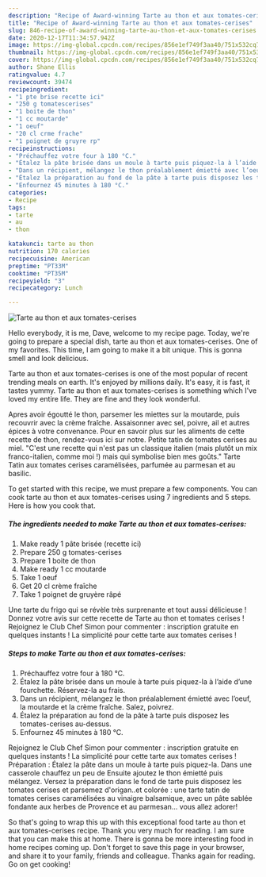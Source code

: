 ```yaml
---
description: "Recipe of Award-winning Tarte au thon et aux tomates-cerises"
title: "Recipe of Award-winning Tarte au thon et aux tomates-cerises"
slug: 846-recipe-of-award-winning-tarte-au-thon-et-aux-tomates-cerises
date: 2020-12-17T11:34:57.942Z
image: https://img-global.cpcdn.com/recipes/856e1ef749f3aa40/751x532cq70/tarte-au-thon-et-aux-tomates-cerises-photo-principale-de-la-recette.jpg
thumbnail: https://img-global.cpcdn.com/recipes/856e1ef749f3aa40/751x532cq70/tarte-au-thon-et-aux-tomates-cerises-photo-principale-de-la-recette.jpg
cover: https://img-global.cpcdn.com/recipes/856e1ef749f3aa40/751x532cq70/tarte-au-thon-et-aux-tomates-cerises-photo-principale-de-la-recette.jpg
author: Shane Ellis
ratingvalue: 4.7
reviewcount: 39474
recipeingredient:
- "1 pte brise recette ici"
- "250 g tomatescerises"
- "1 boite de thon"
- "1 cc moutarde"
- "1 oeuf"
- "20 cl crme frache"
- "1 poignet de gruyre rp"
recipeinstructions:
- "Préchauffez votre four à 180 °C."
- "Étalez la pâte brisée dans un moule à tarte puis piquez-la à l’aide d’une fourchette. Réservez-la au frais."
- "Dans un récipient, mélangez le thon préalablement émietté avec l’oeuf, la moutarde et la crème fraîche. Salez, poivrez."
- "Étalez la préparation au fond de la pâte à tarte puis disposez les tomates-cerises au-dessus."
- "Enfournez 45 minutes à 180 °C."
categories:
- Recipe
tags:
- tarte
- au
- thon

katakunci: tarte au thon 
nutrition: 170 calories
recipecuisine: American
preptime: "PT33M"
cooktime: "PT35M"
recipeyield: "3"
recipecategory: Lunch

---
```



![Tarte au thon et aux tomates-cerises](https://img-global.cpcdn.com/recipes/856e1ef749f3aa40/751x532cq70/tarte-au-thon-et-aux-tomates-cerises-photo-principale-de-la-recette.jpg)

Hello everybody, it is me, Dave, welcome to my recipe page. Today, we're going to prepare a special dish, tarte au thon et aux tomates-cerises. One of my favorites. This time, I am going to make it a bit unique. This is gonna smell and look delicious.

Tarte au thon et aux tomates-cerises is one of the most popular of recent trending meals on earth. It's enjoyed by millions daily. It's easy, it is fast, it tastes yummy. Tarte au thon et aux tomates-cerises is something which I've loved my entire life. They are fine and they look wonderful.

Apres avoir égoutté le thon, parsemer les miettes sur la moutarde, puis recouvrir avec la crème fraîche. Assaisonner avec sel, poivre, ail et autres épices à votre convenance. Pour en savoir plus sur les aliments de cette recette de thon, rendez-vous ici sur notre. Petite tatin de tomates cerises au miel. &#34;C&#39;est une recette qui n&#39;est pas un classique italien (mais plutôt un mix franco-italien, comme moi !) mais qui symbolise bien mes goûts.&#34; Tarte Tatin aux tomates cerises caramélisées, parfumée au parmesan et au basilic.


To get started with this recipe, we must prepare a few components. You can cook tarte au thon et aux tomates-cerises using 7 ingredients and 5 steps. Here is how you cook that.

<!--inarticleads1-->

##### The ingredients needed to make Tarte au thon et aux tomates-cerises:

1. Make ready 1 pâte brisée (recette ici)
1. Prepare 250 g tomates-cerises
1. Prepare 1 boite de thon
1. Make ready 1 cc moutarde
1. Take 1 oeuf
1. Get 20 cl crème fraîche
1. Take 1 poignet de gruyère râpé


Une tarte du frigo qui se révèle très surprenante et tout aussi délicieuse ! Donnez votre avis sur cette recette de Tarte au thon et tomates cerises ! Rejoignez le Club Chef Simon pour commenter : inscription gratuite en quelques instants ! La simplicité pour cette tarte aux tomates cerises ! 

<!--inarticleads2-->

##### Steps to make Tarte au thon et aux tomates-cerises:

1. Préchauffez votre four à 180 °C.
1. Étalez la pâte brisée dans un moule à tarte puis piquez-la à l’aide d’une fourchette. Réservez-la au frais.
1. Dans un récipient, mélangez le thon préalablement émietté avec l’oeuf, la moutarde et la crème fraîche. Salez, poivrez.
1. Étalez la préparation au fond de la pâte à tarte puis disposez les tomates-cerises au-dessus.
1. Enfournez 45 minutes à 180 °C.


Rejoignez le Club Chef Simon pour commenter : inscription gratuite en quelques instants ! La simplicité pour cette tarte aux tomates cerises ! Préparation : Étalez la pâte dans un moule à tarte puis piquez-la. Dans une casserole chauffez un peu de Ensuite ajoutez le thon émietté puis mélangez. Versez la préparation dans le fond de tarte puis disposez les tomates cerises et parsemez d&#39;origan..et colorée : une tarte tatin de tomates cerises caramélisées au vinaigre balsamique, avec un pâte sablée fondante aux herbes de Provence et au parmesan… vous allez adorer! 

So that's going to wrap this up with this exceptional food tarte au thon et aux tomates-cerises recipe. Thank you very much for reading. I am sure that you can make this at home. There is gonna be more interesting food in home recipes coming up. Don't forget to save this page in your browser, and share it to your family, friends and colleague. Thanks again for reading. Go on get cooking!
